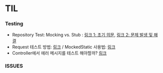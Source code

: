 # TIL


### Testing
  - Repository Test: Mocking vs. Stub : [링크 1: 초기 의문](/TIL/2024/10/09%20(Fixture%20값테스트%2C%20Stub%20vs.%20Mock%2C%20Jackson%201%20field).md), [링크 2: 문제 발생 및 해결](/TIL/2024/10/12%20(Mocking%20문제).md)
  - Request 테스트 방법: [링크](/TIL/2024/10/11%20(MockedStatic%2C%20RequestTest).md)  / MockedStatic 사용법: [링크](/TIL/2024/10/11%20(MockedStatic%2C%20RequestTest).md)
  - Controller에서 에러 메시지를 테스트 해야할까? [링크](TIL/2024/10/13%20(컨트롤러의%20예외메시지%20테스트).md)

### ISSUES
